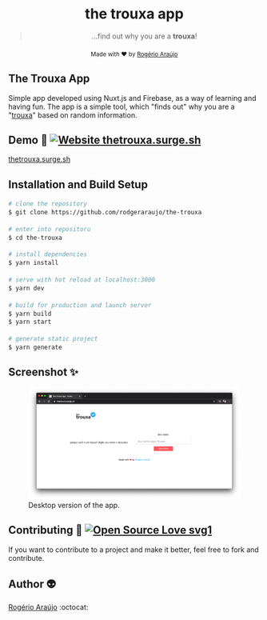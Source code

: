<div align="center">
  <h1>the trouxa app</h1>
  <p><blockquote align="center">...find out why you are a <strong>trouxa</strong>!</blockquote></p>  
		<sub>Made with ❤︎ by
    <a href="https://github.com/rodgeraraujo">Rogério Araújo</a>
  </sub>
</div>

## The Trouxa App

Simple app developed using Nuxt.js and Firebase, as a way of learning and having fun. The app is a simple tool, which "finds out" why you are a "[trouxa](https://www.dicionarioinformal.com.br/trouxa/)" based on random information.

## Demo 🚀 [![Website thetrouxa.surge.sh](https://img.shields.io/website-up-down-green-red/http/monip.org.svg)](https://thetrouxa.surge.sh/)

[thetrouxa.surge.sh](https://thetrouxa.surge.sh/)

## Installation and Build Setup

```bash
# clone the repository
$ git clone https://github.com/rodgeraraujo/the-trouxa

# enter into repositoru
$ cd the-trouxa

# install dependencies
$ yarn install

# serve with hot reload at localhost:3000
$ yarn dev

# build for production and launch server
$ yarn build
$ yarn start

# generate static project
$ yarn generate
```

## Screenshot ✨

<figure>
  <img width="800" alt="Desktop" src=".assets/desktop.png" />
  <!--<img src="pic_trulli.jpg"  style="width:100%"> -->
  <figcaption>Desktop version of the app.</figcaption>
</figure>

## Contributing 🍰 [![Open Source Love svg1](https://badges.frapsoft.com/os/v1/open-source.svg?v=103)](https://github.com/rodgeraraujo/the-trouxa)

If you want to contribute to a project and make it better, feel free to fork and contribute.

## Author 👽

[Rogério Araújo](https://github.com/rodgeraraujo) :octocat:
